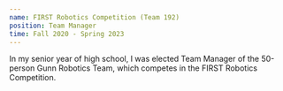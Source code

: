 ```yaml
---
name: FIRST Robotics Competition (Team 192)
position: Team Manager
time: Fall 2020 - Spring 2023
---
```


In my senior year of high school, I was elected Team Manager of the 50-person Gunn Robotics Team, which competes in the FIRST Robotics Competition. 
